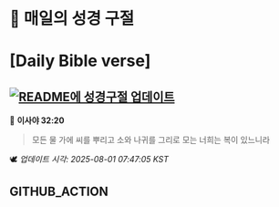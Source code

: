 # 🙏 매일의 성경 구절
# [Daily Bible verse]
## [![README에 성경구절 업데이트](https://github.com/DONGSUKA/first_test/actions/workflows/update-readme-bible.yml/badge.svg)](https://github.com/DONGSUKA/first_test/actions/workflows/update-readme-bible.yml)
<!-- START_BIBLE_VERSE -->
📖 **이사야 32:20**
> 모든 물 가에 씨를 뿌리고 소와 나귀를 그리로 모는 너희는 복이 있느니라

🕊️ _업데이트 시각: 2025-08-01 07:47:05 KST_
  <!-- END_BIBLE_VERSE -->
## GITHUB_ACTION
